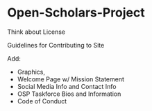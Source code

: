 # Open-Scholars-Project

Think about License

Guidelines for Contributing to Site

Add: 

* Graphics, 
* Welcome Page w/ Mission Statement
* Social Media Info and Contact Info 
* OSP Taskforce Bios and Information 
* Code of Conduct
